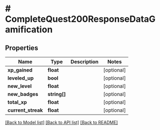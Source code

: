 # # CompleteQuest200ResponseDataGamification

## Properties

Name | Type | Description | Notes
------------ | ------------- | ------------- | -------------
**xp_gained** | **float** |  | [optional]
**leveled_up** | **bool** |  | [optional]
**new_level** | **float** |  | [optional]
**new_badges** | **string[]** |  | [optional]
**total_xp** | **float** |  | [optional]
**current_streak** | **float** |  | [optional]

[[Back to Model list]](../../README.md#models) [[Back to API list]](../../README.md#endpoints) [[Back to README]](../../README.md)
